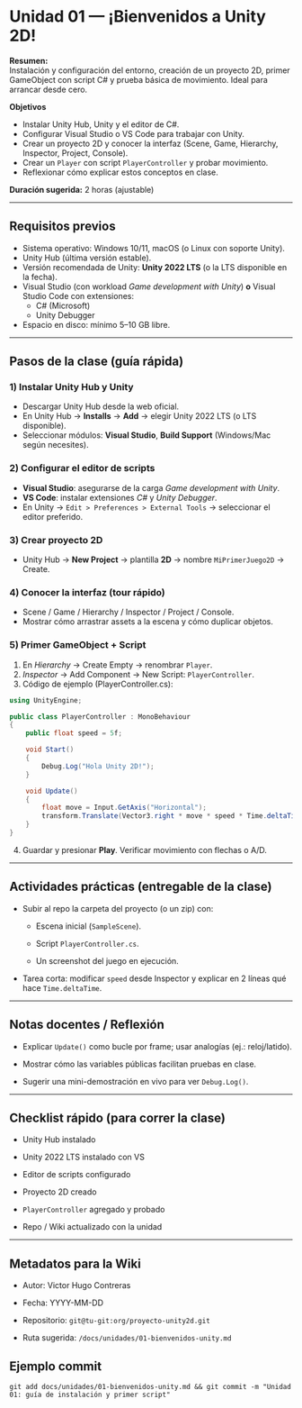 # Unidad 01 — ¡Bienvenidos a Unity 2D!

**Resumen:**  
Instalación y configuración del entorno, creación de un proyecto 2D, primer GameObject con script C# y prueba básica de movimiento. Ideal para arrancar desde cero.

**Objetivos**
- Instalar Unity Hub, Unity y el editor de C#.
- Configurar Visual Studio o VS Code para trabajar con Unity.
- Crear un proyecto 2D y conocer la interfaz (Scene, Game, Hierarchy, Inspector, Project, Console).
- Crear un `Player` con script `PlayerController` y probar movimiento.
- Reflexionar cómo explicar estos conceptos en clase.

**Duración sugerida:** 2 horas (ajustable)

---

## Requisitos previos
- Sistema operativo: Windows 10/11, macOS (o Linux con soporte Unity).
- Unity Hub (última versión estable).
- Versión recomendada de Unity: **Unity 2022 LTS** (o la LTS disponible en la fecha).
- Visual Studio (con workload *Game development with Unity*) **o** Visual Studio Code con extensiones:
  - C# (Microsoft)
  - Unity Debugger
- Espacio en disco: mínimo 5–10 GB libre.

---

## Pasos de la clase (guía rápida)

### 1) Instalar Unity Hub y Unity
- Descargar Unity Hub desde la web oficial.
- En Unity Hub → **Installs** → **Add** → elegir Unity 2022 LTS (o LTS disponible).
- Seleccionar módulos: **Visual Studio**, **Build Support** (Windows/Mac según necesites).

### 2) Configurar el editor de scripts
- **Visual Studio**: asegurarse de la carga *Game development with Unity*.
- **VS Code**: instalar extensiones *C#* y *Unity Debugger*.  
- En Unity → `Edit > Preferences > External Tools` → seleccionar el editor preferido.

### 3) Crear proyecto 2D
- Unity Hub → **New Project** → plantilla **2D** → nombre `MiPrimerJuego2D` → Create.

### 4) Conocer la interfaz (tour rápido)
- Scene / Game / Hierarchy / Inspector / Project / Console.
- Mostrar cómo arrastrar assets a la escena y cómo duplicar objetos.

### 5) Primer GameObject + Script
1. En *Hierarchy* → Create Empty → renombrar `Player`.
2. *Inspector* → Add Component → New Script: `PlayerController`.
3. Código de ejemplo (PlayerController.cs):

```csharp
using UnityEngine;

public class PlayerController : MonoBehaviour
{
    public float speed = 5f;

    void Start()
    {
        Debug.Log("Hola Unity 2D!");
    }

    void Update()
    {
        float move = Input.GetAxis("Horizontal");
        transform.Translate(Vector3.right * move * speed * Time.deltaTime);
    }
}

```

4.  Guardar y presionar **Play**. Verificar movimiento con flechas o A/D.
    

----------

## Actividades prácticas (entregable de la clase)

-   Subir al repo la carpeta del proyecto (o un zip) con:
    
    -   Escena inicial (`SampleScene`).
        
    -   Script `PlayerController.cs`.
        
    -   Un screenshot del juego en ejecución.
        
-   Tarea corta: modificar `speed` desde Inspector y explicar en 2 líneas qué hace `Time.deltaTime`.
    

----------

## Notas docentes / Reflexión

-   Explicar `Update()` como bucle por frame; usar analogías (ej.: reloj/latido).
    
-   Mostrar cómo las variables públicas facilitan pruebas en clase.
    
-   Sugerir una mini-demostración en vivo para ver `Debug.Log()`.
    

----------

## Checklist rápido (para correr la clase)

-   Unity Hub instalado
    
-   Unity 2022 LTS instalado con VS
    
-   Editor de scripts configurado
    
-   Proyecto 2D creado
    
-   `PlayerController` agregado y probado
    
-   Repo / Wiki actualizado con la unidad
    

----------

## Metadatos para la Wiki

-   Autor: Victor Hugo Contreras
    
-   Fecha: YYYY-MM-DD
    
-   Repositorio: `git@tu-git:org/proyecto-unity2d.git`
    
-   Ruta sugerida: `/docs/unidades/01-bienvenidos-unity.md`
    

## Ejemplo commit

`git add docs/unidades/01-bienvenidos-unity.md && git commit -m "Unidad 01: guía de instalación y primer script"`



<!--stackedit_data:
eyJoaXN0b3J5IjpbNDM2OTI0NjEzXX0=
-->